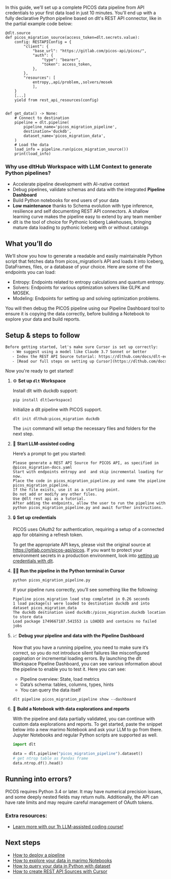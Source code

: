 In this guide, we'll set up a complete PICOS data pipeline from API credentials to your first data load in just 10 minutes. You'll end up with a fully declarative Python pipeline based on dlt's REST API connector, like in the partial example code below:

```python-outcome
@dlt.source
def picos_migration_source(access_token=dlt.secrets.value):
    config: RESTAPIConfig = {
        "client": {
            "base_url": "https://gitlab.com/picos-api/picos/",
            "auth": {
                "type": "bearer",
                "token": access_token,
            },
        },
        "resources": [
            entropy,,api/problem,,solvers/mosek
            ],
    }
    [...]
    yield from rest_api_resources(config)


def get_data() -> None:
    # Connect to destination
    pipeline = dlt.pipeline(
        pipeline_name='picos_migration_pipeline',
        destination='duckdb',
        dataset_name='picos_migration_data', 
    )
    # Load the data
    load_info = pipeline.run(picos_migration_source())
    print(load_info) 
```

### Why use dltHub Workspace with LLM Context to generate Python pipelines?

- Accelerate pipeline development with AI-native context
- Debug pipelines, validate schemas and data with the integrated **Pipeline Dashboard**
- Build Python notebooks for end users of your data
- **Low maintenance** thanks to Schema evolution with type inference, resilience and self documenting REST API connectors. A shallow learning curve makes the pipeline easy to extend by any team member
- dlt is the tool of choice for Pythonic Iceberg Lakehouses, bringing mature data loading to pythonic Iceberg with or without catalogs

## What you’ll do

We’ll show you how to generate a readable and easily maintainable Python script that fetches data from picos_migration’s API and loads it into Iceberg, DataFrames, files, or a database of your choice. Here are some of the endpoints you can load:

- Entropy: Endpoints related to entropy calculations and quantum entropy.
- Solvers: Endpoints for various optimization solvers like GLPK and MOSEK.
- Modeling: Endpoints for setting up and solving optimization problems.

You will then debug the PICOS pipeline using our Pipeline Dashboard tool to ensure it is copying the data correctly, before building a Notebook to explore your data and build reports.

## Setup & steps to follow

```default
Before getting started, let's make sure Cursor is set up correctly:
   - We suggest using a model like Claude 3.7 Sonnet or better
   - Index the REST API Source tutorial: https://dlthub.com/docs/dlt-ecosystem/verified-sources/rest_api/ and add it to context as **@dlt rest api**
   - [Read our full steps on setting up Cursor](https://dlthub.com/docs/dlt-ecosystem/llm-tooling/cursor-restapi#23-configuring-cursor-with-documentation)
```

Now you're ready to get started!

1. ⚙️ **Set up `dlt` Workspace**
    
    Install dlt with duckdb support:
    ```shell
    pip install dlt[workspace]
    ```

    Initialize a dlt pipeline with PICOS support.
    ```shell
    dlt init dlthub:picos_migration duckdb
    ```

    The `init` command will setup the necessary files and folders for the next step.
    
2. 🤠 **Start LLM-assisted coding**
    
    Here’s a prompt to get you started:
    
    ```prompt
    Please generate a REST API Source for PICOS API, as specified in @picos_migration-docs.yaml 
    Start with endpoints entropy and  and skip incremental loading for now. 
    Place the code in picos_migration_pipeline.py and name the pipeline picos_migration_pipeline. 
    If the file exists, use it as a starting point. 
    Do not add or modify any other files. 
    Use @dlt rest api as a tutorial. 
    After adding the endpoints, allow the user to run the pipeline with python picos_migration_pipeline.py and await further instructions.
    ```

    
3. 🔒 **Set up credentials** 
    
    PICOS uses OAuth2 for authentication, requiring a setup of a connected app for obtaining a refresh token.
    
    To get the appropriate API keys, please visit the original source at https://gitlab.com/picos-api/picos.
    If you want to protect your environment secrets in a production environment, look into [setting up credentials with dlt](https://dlthub.com/docs/walkthroughs/add_credentials).
    
4. 🏃‍♀️ **Run the pipeline in the Python terminal in Cursor**
    
    ```shell
    python picos_migration_pipeline.py
    ```
    
    If your pipeline runs correctly, you’ll see something like the following:
    
    ```shell
    Pipeline picos_migration load step completed in 0.26 seconds
    1 load package(s) were loaded to destination duckdb and into dataset picos_migration_data
    The duckdb destination used duckdb:/picos_migration.duckdb location to store data
    Load package 1749667187.541553 is LOADED and contains no failed jobs
    ```
    
5. 📈 **Debug your pipeline and data with the Pipeline Dashboard**

    Now that you have a running pipeline, you need to make sure it’s correct, so you do not introduce silent failures like misconfigured pagination or incremental loading errors. By launching the dlt Workspace Pipeline Dashboard, you can see various information about the pipeline to enable you to test it. Here you can see:
    - Pipeline overview: State, load metrics
    - Data’s schema: tables, columns, types, hints
    - You can query the data itself
    
    ```shell
    dlt pipeline picos_migration_pipeline show --dashboard
    ```
    
6. 🐍 **Build a Notebook with data explorations and reports**

    With the pipeline and data partially validated, you can continue with custom data explorations and reports. To get started, paste the snippet below into a new marimo Notebook and ask your LLM to go from there. Jupyter Notebooks and regular Python scripts are supported as well.

    
    ```python
    import dlt

   data = dlt.pipeline("picos_migration_pipeline").dataset()
   # get ntrop table as Pandas frame
   data.ntrop.df().head()
    ```

## Running into errors?

PICOS requires Python 3.4 or later. It may have numerical precision issues, and some deeply nested fields may return nulls. Additionally, the API can have rate limits and may require careful management of OAuth tokens.

### Extra resources:

- [Learn more with our 1h LLM-assisted coding course!](https://www.youtube.com/watch?v=GGid70rnJuM)

## Next steps

- [How to deploy a pipeline](https://dlthub.com/docs/walkthroughs/deploy-a-pipeline)
- [How to explore your data in marimo Notebooks](https://dlthub.com/docs/general-usage/dataset-access/marimo)
- [How to query your data in Python with dataset](https://dlthub.com/docs/general-usage/dataset-access/dataset)
- [How to create REST API Sources with Cursor](https://dlthub.com/docs/dlt-ecosystem/llm-tooling/cursor-restapi)